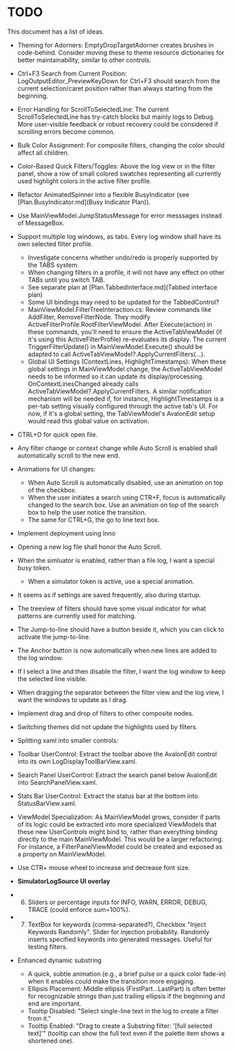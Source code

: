# TODO

This document has a list of ideas.

* Theming for Adorners: EmptyDropTargetAdorner creates brushes in code-behind. Consider moving these to theme resource dictionaries for better maintainability, similar to other controls.
* Ctrl+F3 Search from Current Position: LogOutputEditor_PreviewKeyDown for Ctrl+F3 should search from the current selection/caret position rather than always starting from the beginning.
* Error Handling for ScrollToSelectedLine: The current ScrollToSelectedLine has try-catch blocks but mainly logs to Debug. More user-visible feedback or robust recovery could be considered if scrolling errors become common.
* Bulk Color Assignment: For composite filters, changing the color should affect all children.
* Color-Based Quick Filters/Toggles: Above the log view or in the filter panel, show a row of small colored swatches representing all currently used highlight colors in the active filter profile.
* Refactor AnimatedSpinner into a flexible BusyIndicator (see [Plan.BusyIndicator.md](Busy Indicator Plan)).
* Use MainViewModel.JumpStatusMessage for error messsages instead of MessageBox.
* Support multiple log windows, as tabs. Every log window shall have its own selected filter profile.
    * Investigate concerns whether undo/redo is properly supported by the TABS system.
    * When changing filters in a profile, it will not have any effect on other TABs until you switch TAB.
    * See separate plan at [Plan.TabbedInterface.md](Tabbed interface plan)
    * Some UI bindings may need to be updated for the TabbedControl?
    * MainViewModel.FilterTreeInteraction.cs: Review commands like AddFilter, RemoveFilterNode. They modify ActiveFilterProfile.RootFilterViewModel. After Execute(action) in these commands, you'll need to ensure the ActiveTabViewModel (if it's using this ActiveFilterProfile) re-evaluates its display. The current TriggerFilterUpdate() in MainViewModel.Execute() should be adapted to call ActiveTabViewModel?.ApplyCurrentFilters(...).
    * Global UI Settings (ContextLines, HighlightTimestamps): When these global settings in MainViewModel change, the ActiveTabViewModel needs to be informed so it can update its display/processing. OnContextLinesChanged already calls ActiveTabViewModel?.ApplyCurrentFilters. A similar notification mechanism will be needed if, for instance, HighlightTimestamps is a per-tab setting visually configured through the active tab's UI. For now, if it's a global setting, the TabViewModel's AvalonEdit setup would read this global value on activation.
* CTRL+O for quick open file.
* Any filter change or context change while Auto Scroll is enabled shall automatically scroll to the new end.
* Animations for UI changes:
    * When Auto Scroll is automatically disabled, use an animation on top of the checkbox.
    * When the user initiates a search using CTR+F, focus is automatically changed to the search box. Use an animation on top of the search box to help the user notice the transition.
    * The same for CTRL+G, the go to line text box.
* Implement deployment using Inno
* Opening a new log file shall honor the Auto Scroll.
* When the simluator is enabled, rather than a file log, I want a special busy token.
    * When a simulator token is active, use a special animation.
* It seems as if settings are saved frequently, also during startup.
* The treeview of filters should have some visual indicator for what patterns are currently used for matching.
* The Jump-to-line should have a button beside it, which you can click to activate the jump-to-line.
* The Anchor button is now automatically when new lines are added to the log window.
* If I select a line and then disable the filter, I want the log window to keep the selected line visible.
* When dragging the separator between the filter view and the log view, I want the windows to update as I drag.
* Implement drag and drop of filters to other composite nodes.
* Switching themes did not update the highlights used by filters.
* Splitting xaml into smaller controls:
*   Toolbar UserControl: Extract the toolbar above the AvalonEdit control into its own LogDisplayToolBarView.xaml.
*   Search Panel UserControl: Extract the search panel below AvalonEdit into SearchPanelView.xaml.
*   Stats Bar UserControl: Extract the status bar at the bottom into StatusBarView.xaml.
* ViewModel Specialization: As MainViewModel grows, consider if parts of its logic could be extracted into more specialized ViewModels that these new UserControls might bind to, rather than everything binding directly to the main MainViewModel. This would be a larger refactoring. For instance, a FilterPanelViewModel could be created and exposed as a property on MainViewModel.
* Use CTR+ mouse wheel to increase and decrease font size.

* **SimulatorLogSource UI overlay**
*   6. Sliders or percentage inputs for INFO, WARN, ERROR, DEBUG, TRACE (could enforce sum=100%).
*   7. TextBox for keywords (comma-separated?), Checkbox "Inject Keywords Randomly". Slider for injection probability. Randomly inserts specified keywords into generated messages. Useful for testing filters.

* Enhanced dynamic substring
    * A quick, subtle animation (e.g., a brief pulse or a quick color fade-in) when it enables could make the transition more engaging.
    * Ellipsis Placement: Middle ellipsis (FirstPart...LastPart) is often better for recognizable strings than just trailing ellipsis if the beginning and end are important.
    * Tooltip Disabled: "Select single-line text in the log to create a filter from it."
    * Tooltip Enabled: "Drag to create a Substring filter: '[full selected text]'" (tooltip can show the full text even if the palette item shows a shortened one).
